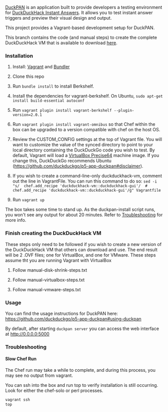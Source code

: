 [DuckPAN](https://github.com/duckduckgo/p5-app-duckpan) is an application built to provide developers a testing environment for [DuckDuckHack Instant Answers](http://duckduckhack.com). It allows you to test instant answer triggers and preview their visual design and output.

This project provides a Vagrant-based development setup for DuckPAN.

This branch contains the code (and manual steps) to create the complete DuckDuckHack VM that is available to download [here](https://github.com/duckduckgo/p5-app-duckpan#duckduckhack-development-virtual-machine).

### Installation

1. Install: [Vagrant](http://docs.vagrantup.com/v2/installation/index.html) and [Bundler](http://bundler.io/#getting-started)

2. Clone this repo

3. Run `bundle install` to install Berkshelf.  

4. Install the dependencies for vagrant-berkshelf. On Ubuntu, `sudo apt-get install build-essential autoconf`

5. Run `vagrant plugin install vagrant-berkshelf --plugin-version=2.0.1`

6. Run `vagrant plugin install vagrant-omnibus` so that Chef within the box can be upgraded to a version compatible with chef on the host OS.

7. Review the CUSTOM_CONFIG settings at the top of Vagrant file.  You will want to customize the value of the synced directory to point to your local directory containing the DuckDuckGo code you wish to test.  By default, Vagrant will load a [VirtualBox Precise64](http://cloud-images.ubuntu.com/vagrant/precise/current/precise-server-cloudimg-amd64-vagrant-disk1.box) machine image.  If you change this, DuckDuckGo recommends Ubuntu (https://github.com/duckduckgo/p5-app-duckpan#disclaimer).

8. If you wish to create a command-line-only duckduckhack-vm, comment out the line in VagrantFile. You can run this command to do so: `sed -i "s/  chef.add_recipe 'duckduckhack-vm::duckduckhack-gui'/  # chef.add_recipe 'duckduckhack-vm::duckduckhack-gui'/g" Vagrantfile`

9. Run `vagrant up`

The box takes some time to stand up.  As the duckpan-install script runs, you won't see any output for about 20 minutes. Refer to [Troubleshooting](#Troubleshooting) for more info.

### Finish creating the DuckDuckHack VM

These steps only need to be followed if you wish to create a new version of the DuckDuckHack VM that others can download and use. The end result will be 2 .OVF files; one for VirtualBox, and one for VMware. These steps assume tht you are running Vagrant with VirtualBox

1. Follow manual-disk-shrink-steps.txt

2. Follow manual-virtualbox-steps.txt

3. Follow manual-vmware-steps.txt

### Usage

You can find the usage instructions for DuckPAN here: https://github.com/duckduckgo/p5-app-duckpan#using-duckpan

By default, after starting `duckpan server` you can access the web interface at http://0.0.0.0:5000

### Troubleshooting

#### Slow Chef Run

The Chef run may take a while to complete, and during this process, you may see no output from vagrant.

You can ssh into the box and run top to verify installation is still occurring. Look for either the chef-solo or perl processes.

```sh
vagrant ssh
top
```
